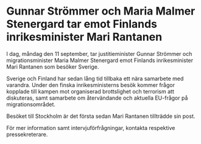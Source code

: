 # Gunnar Strömmer och Maria Malmer Stenergard tar emot Finlands inrikesminister Mari Rantanen

I dag, måndag den 11 september, tar justitieminister Gunnar Strömmer och migrationsminister Maria Malmer Stenergard emot Finlands inrikesminister Mari Rantanen som besöker Sverige.

Sverige och Finland har sedan lång tid tillbaka ett nära samarbete med varandra. Under den finska inrikesministerns besök kommer frågor kopplade till kampen mot organiserad brottslighet och terrorism att diskuteras, samt samarbete om återvändande och aktuella EU-frågor på migrationsområdet.

Besöket till Stockholm är det första sedan Mari Rantanen tillträdde sin post.

För mer information samt intervjuförfrågningar, kontakta respektive pressekreterare.
